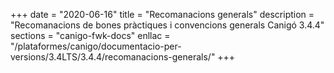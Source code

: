 +++
date        = "2020-06-16"
title       = "Recomanacions generals"
description = "Recomanacions de bones pràctiques i convencions generals Canigó 3.4.4"
sections    = "canigo-fwk-docs"
enllac		= "/plataformes/canigo/documentacio-per-versions/3.4LTS/3.4.4/recomanacions-generals/"
+++